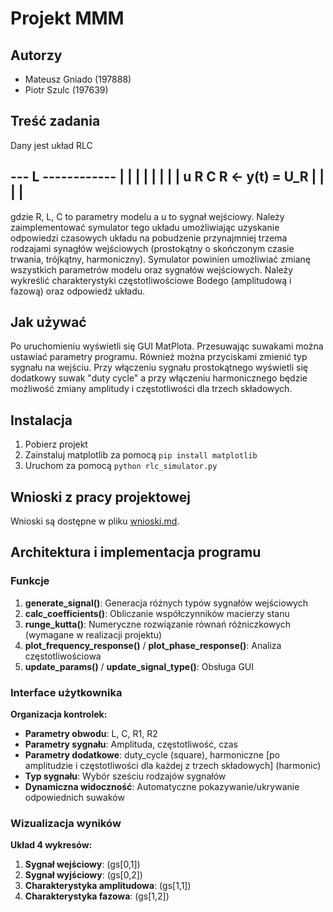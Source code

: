 # Projekt MMM
## Autorzy
* Mateusz Gniado (197888)
* Piotr Szulc (197639)
## Treść zadania

Dany jest układ RLC

 --- L ------------
 |       |   |    |
 |       |   |    |
 u       R   C    R <- y(t) = U_R
 |       |   |    |
 ------------------

gdzie R, L, C to parametry modelu a u to sygnał wejściowy. Należy zaimplementować symulator tego układu
umożliwiając uzyskanie odpowiedzi czasowych układu na pobudzenie przynajmniej trzema
rodzajami synagłów wejściowych (prostokątny o skończonym czasie trwania, trójkątny,
harmoniczny). Symulator powinien umożliwiać zmianę wszystkich parametrów modelu oraz
sygnałów wejściowych. Należy wykreślić charakterystyki częstotliwościowe Bodego
(amplitudową i fazową) oraz odpowiedź układu.

## Jak używać

Po uruchomieniu wyświetli się GUI MatPlota. Przesuwając suwakami można ustawiać parametry programu. Również można przyciskami zmienić typ sygnału na wejściu. 
Przy włączeniu sygnału prostokątnego wyświetli się dodatkowy suwak "duty cycle" a przy włączeniu harmonicznego będzie możliwość zmiany amplitudy i częstotliwości dla trzech składowych.

## Instalacja

1. Pobierz projekt
2. Zainstaluj matplotlib za pomocą `pip install matplotlib`
3. Uruchom za pomocą `python rlc_simulator.py`

## Wnioski z pracy projektowej

Wnioski są dostępne w pliku [wnioski.md](wnioski.md).

## Architektura i implementacja programu

### Funkcje
1. **generate_signal()**: Generacja różnych typów sygnałów wejściowych
2. **calc_coefficients()**: Obliczanie współczynników macierzy stanu
3. **runge_kutta()**: Numeryczne rozwiązanie równań różniczkowych (wymagane w realizacji projektu)
4. **plot_frequency_response()** / **plot_phase_response()**: Analiza częstotliwościowa
5. **update_params()** / **update_signal_type()**: Obsługa GUI

### Interface użytkownika
**Organizacja kontrolek:**
- **Parametry obwodu**: L, C, R1, R2
- **Parametry sygnału**: Amplituda, częstotliwość, czas
- **Parametry dodatkowe**: duty_cycle (square), harmoniczne [po amplitudzie i częstotliwości dla każdej z trzech składowych] (harmonic)
- **Typ sygnału**: Wybór sześciu rodzajów sygnałów
- **Dynamiczna widoczność**: Automatyczne pokazywanie/ukrywanie odpowiednich suwaków

### Wizualizacja wyników
**Układ 4 wykresów:**
1. **Sygnał wejściowy**: (gs[0,1])
2. **Sygnał wyjściowy**: (gs[0,2])
3. **Charakterystyka amplitudowa**: (gs[1,1])
4. **Charakterystyka fazowa**: (gs[1,2])